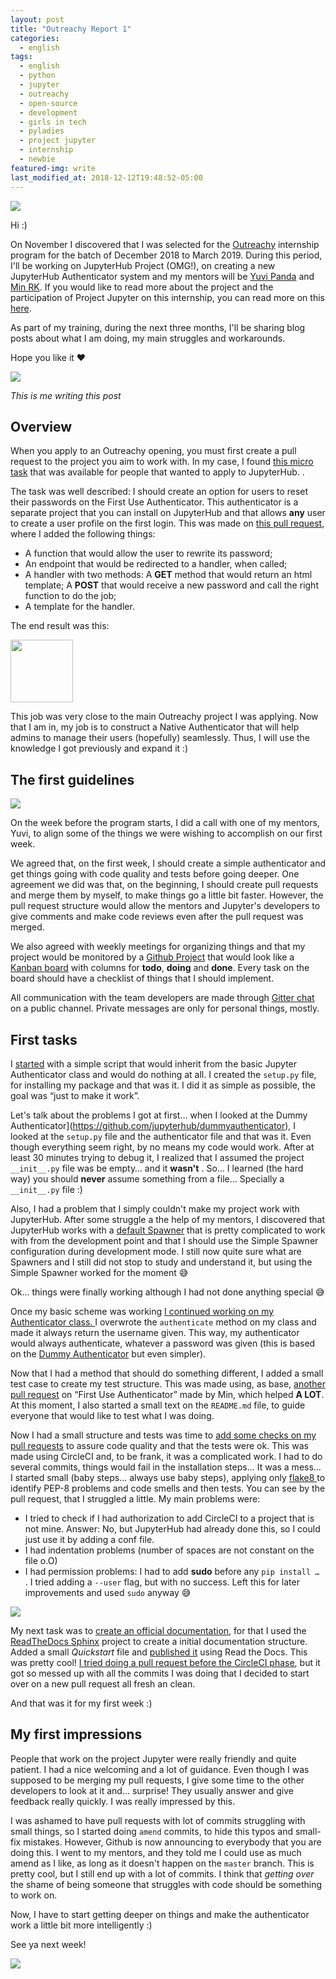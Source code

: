 ```yaml
---
layout: post
title: "Outreachy Report 1"
categories:
  - english
tags:
  - english
  - python
  - jupyter
  - outreachy
  - open-source
  - development
  - girls in tech
  - pyladies
  - project jupyter
  - internship
  - newbie
featured-img: write
last_modified_at: 2018-12-12T19:48:52-05:00
---
```


![](https://cdn-images-1.medium.com/max/1600/1*OsCmvuJ-lLeC7UtWK8CkNA.png)

Hi :)

On November I discovered that I was selected for the [Outreachy](https://www.outreachy.org/) internship program for the batch of December 2018 to March 2019. During this period, I'll be working on JupyterHub Project (OMG!), on creating a new JupyterHub Authenticator system and my mentors will be [Yuvi Panda](https://twitter.com/yuvipanda) and [Min RK](https://twitter.com/minrk). If you would like to read more about the project and the participation of Project Jupyter on this internship, you can read more on this [here](https://blog.jupyter.org/outreachy-jupyter-supporting-diversity-in-open-communities-dfa78db4b0bd).

As part of my training, during the next three months, I'll be sharing blog posts about what I am doing, my main struggles and workarounds.

Hope you like it ❤️

![](https://media.giphy.com/media/1136UBdSNn6Bu8/giphy.gif)

*This is me writing this post*

## Overview

When you apply to an Outreachy opening, you must first create a pull request to the project you aim to work with. In my case, I found [this micro task](https://github.com/jupyterhub/outreachy/issues/2) that was available for people that wanted to apply to JupyterHub. . 

The task was well described: I should create an option for users to reset their passwords on the First Use Authenticator. This authenticator is a separate project that you can install on JupyterHub and that allows **any** user to create a user profile on the first login. This was made on [this pull request](https://github.com/jupyterhub/firstuseauthenticator/pull/8), where I added the following things:

* A function that would allow the user to rewrite its password;
* An endpoint that would be redirected to a handler, when called;
* A handler with two methods:
A **GET** method that would return an html template;
A **POST** that would receive a new password and call the right function to do the job;
* A template for the handler.

The end result was this:

<img src="https://i.imgur.com/nWKzwbs.png" height="100">

This job was very close to the main Outreachy project I was applying. Now that I am in, my job is to construct a Native Authenticator that will help admins to manage their users (hopefully) seamlessly. Thus, I will use the knowledge I got previously and expand it :)

## The first guidelines

![](https://media.giphy.com/media/tHufwMDTUi20E/giphy.gif)

On the week before the program starts, I did a call with one of my mentors, Yuvi, to align some of the things we were wishing to accomplish on our first week.

We agreed that, on the first week, I should create a simple authenticator and get things going with code quality and tests before going deeper. One agreement we did was that, on the beginning, I should create pull requests and merge them by myself, to make things go a little bit faster. However, the pull request structure would allow the mentors and Jupyter's developers to give comments and make code reviews even after the pull request was merged. 

We also agreed with weekly meetings for organizing things and that my project would be monitored by a [Github Project](https://github.com/orgs/jupyterhub/projects/1) that would look like a [Kanban board](https://en.wikipedia.org/wiki/Kanban_%28development%29) with columns for **todo**, **doing** and **done**. Every task on the board should have a checklist of things that I should implement. 

All communication with the team developers are made through [Gitter chat](https://gitter.im/jupyterhub/jupyterhub) on a public channel. Private messages are only for personal things, mostly. 

## First tasks

I [started](https://github.com/jupyterhub/nativeauthenticator/pull/4) with a simple script that would inherit from the basic Jupyter Authenticator class and would do nothing at all. I created the `setup.py` file, for installing my package and that was it. I did it as simple as possible, the goal was “just to make it work”. 

Let's talk about the problems I got at first… when I looked at the Dummy Authenticator](https://github.com/jupyterhub/dummyauthenticator), I looked at the `setup.py` file and the authenticator file and that was it. Even though everything seem right, by no means my code would work. After at least 30 minutes trying to debug it, I realized that I assumed the project `__init__.py` file was be empty… and it **wasn't** . So… I learned (the hard way) you should **never** assume something from a file… Specially a `__init__.py` file :)

Also, I had a problem that I simply couldn't make my project work with JupyterHub. After some struggle a the help of my mentors, I discovered that JupyterHub works with a [default Spawner](https://github.com/jupyterhub/jupyterhub/wiki/Spawners) that is pretty complicated to work with from the development point and that I should use the Simple Spawner configuration during development mode. I still now quite sure what are Spawners and I still did not stop to study and understand it, but using the Simple Spawner worked for the moment  😅

Ok… things were finally working although I had not done anything special 😅

Once my basic scheme was working [I continued working on my Authenticator class. ](https://github.com/jupyterhub/nativeauthenticator/pull/5/files) I overwrote the `authenticate` method on my class and made it always return the username given. This way, my authenticator would always authenticate, whatever a password was given (this is based on the [Dummy Authenticator](https://github.com/jupyterhub/dummyauthenticator) but even simpler).


Now that I had a method that should do something different, I added a small test case to create my test structure. This was made using, as base, [another pull request](https://github.com/jupyterhub/firstuseauthenticator/pull/9/files) on “First Use Authenticator” made by Min, which helped **A LOT**. At this moment, I also started a small text on the `README.md` file, to guide everyone that would like to test what I was doing. 

Now I had a small structure and tests was time to [add some checks on my pull requests](https://github.com/jupyterhub/nativeauthenticator/pull/7) to assure code quality and that the tests were ok. This was made using CircleCI and, to be frank, it was a complicated work. I had to do several commits, things would fail in the installation steps... It was a mess… I started small (baby steps... always use baby steps), applying only [flake8 ](http://flake8.pycqa.org/en/latest/) to identify PEP-8 problems and code smells and then tests. You can see by the pull request, that I struggled a little. My main problems were:

* I tried to check if I had authorization to add CircleCI to a project that is not mine. Answer: No, but JupyterHub had already done this, so I could just use it by adding a conf file.
* I had indentation problems (number of spaces are not constant on the file o.O) 
* I had permission problems: I had to add **sudo** before any `pip install … `. I tried adding a `--user` flag, but with no success. Left this for later improvements and used `sudo` anyway 😅

![](https://media.giphy.com/media/3oz8xZwLzHuL2vt2yQ/giphy.gif)

My next task was to [create an official documentation](https://github.com/jupyterhub/nativeauthenticator/pull/9), for that I used the [ReadTheDocs Sphinx](https://docs.readthedocs.io/en/latest/intro/getting-started-with-sphinx.html) project to create a initial documentation structure. Added a small *Quickstart* file and [published it](https://native-authenticator.readthedocs.io/en/latest/) using Read the Docs. This was pretty cool! [I tried doing a pull request before the CircleCI phase](https://github.com/jupyterhub/nativeauthenticator/pull/6), but it got so messed up with all the commits I was doing that I decided to start over on a new pull request all fresh an clean.

And that was it for my first week :)

## My first impressions

People that work on the project Jupyter were really friendly and quite patient. I had a nice welcoming and a lot of guidance. Even though I was supposed to be merging my pull requests, I give some time to the other developers to look at it and… surprise! They usually answer and give feedback really quickly. I was really impressed by this.

I was ashamed to have pull requests with lot of commits struggling with small things, so I started doing `amend` commits, to hide this typos and small-fix mistakes. However, Github is now announcing to everybody that you are doing this. I went to my mentors, and they told me I could use as much amend as I like, as long as it doesn't happen on the `master` branch. This is pretty cool, but I still end up with a lot of commits. I think that *getting over* the shame of being someone that struggles with code should be something to work on.

Now, I have to start getting deeper on things and make the authenticator work a little bit more intelligently :)

See ya next week!

![](https://media.giphy.com/media/5bdhq6YF0szPaCEk9Y/giphy.gif)
